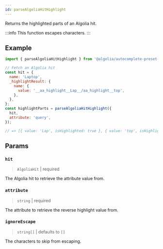 ```yaml
---
id: parseAlgoliaHitHighlight
---
```


Returns the highlighted parts of an Algolia hit.

<!-- prettier-ignore -->
:::info
This function escapes characters.
:::

## Example

```js
import { parseAlgoliaHitHighlight } from '@algolia/autocomplete-preset-algolia';

// Fetch an Algolia hit
const hit = {
  name: 'Laptop',
  _highlightResult: {
    name: {
      value: '__aa_highlight__Lap__/aa_highlight__top',
    },
  },
};
const highlightParts = parseAlgoliaHitHighlight({
  hit,
  attribute: 'query',
});

// => [{ value: 'Lap', isHighlighted: true }, { value: 'top', isHighlighted: false }]
```

## Params

### `hit`

> `AlgoliaHit` | required

The Algolia hit to retrieve the attribute value from.

### `attribute`

> `string` | required

The attribute to retrieve the reverse highlight value from.

### `ignoreEscape`

> `string[]` | defaults to `[]`

The characters to skip from escaping.
